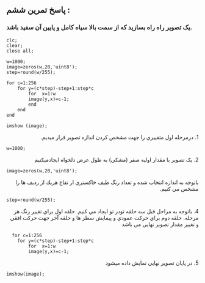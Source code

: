 
## پاسخ تمرین ششم :
### یک تصویر راه راه بسازید که از سمت بالا سیاه کامل و پایین آن سفید باشد.

````
clc;
clear;
close all;

w=1000;
image=zeros(w,20,'uint8');
step=round(w/255);

for c=1:256
    for y=(c*step)-step+1:step*c
        for  x=1:w
        image(y,x)=c-1;
        end
    end
end

imshow (image);
````

<div dir="rtl">
1. درمرحله اول متغييري را جهت مشخص كردن اندازه تصوير قرار ميديم.
</div>

````
w=1000;
````
<div dir="rtl">
2. یک تصویر با مقدار اولیه صفر (مشکی) به طول عرض دلخواه ايجادميكنيم
</div>

````
image=zeros(w,20,'uint8');
````
<div dir="rtl">باتوجه به اندازه انتخاب شده و تعداد رنگ طيف خاكستري ار تفاع هريك از رديف ها را مشخص مي كنيم.
</div>

````
step=round(w/255);
````
<div dir="rtl">
4.  باتوجه به مراحل قبل سه حلقه تودر تو ايجاد مي كنيم. حلقه اول براي تغيير رنگ هر مرحله. حلقه دوم براي حركت عمودي و پيمايش  سطر  ها و حلقه آخر جهت  حركت افقي و تغيير مقدار تصوير نهايي مي باشد
</div>

````
  for c=1:256
    for y=(c*step)-step+1:step*c
        for  x=1:w
        image(y,x)=c-1;
````
<div dir="rtl">
5. در پایان تصویر نهایی نمایش داده میشود
</div>

````
imshow(image);
````


